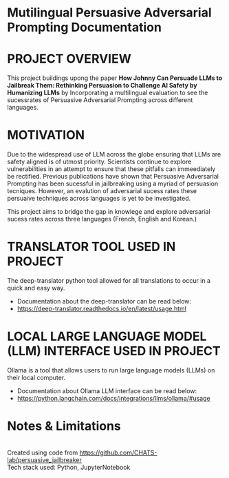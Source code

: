 # Mutilingual Persuasive Adversarial Prompting Documentation
# PROJECT OVERVIEW

This project buildings upong the paper **How Johnny Can Persuade LLMs to Jailbreak Them:
Rethinking Persuasion to Challenge AI Safety by Humanizing LLMs** by Incorporating a multilingual evaluation to see the sucessrates of Persuasive Adversarial Prompting across different languages. 

# MOTIVATION

Due to the widespread use of LLM across the globe ensuring that LLMs are safety aligned is of utmost priority. Scientists continue to explore vulnerabilities in an attempt to ensure that these pitfalls can immeediately be rectified. Previous publications have shown that Persuasive Adversarial Prompting has been sucessful in jailbreaking using a myriad of persuasion tecniques. However, an evalution of adversarial sucess rates these persuaive techniques across languages is yet to be investigated.

This project aims to bridge the gap in knowlege and explore adversarial sucess rates across three languages (French, English and Korean.)

# TRANSLATOR TOOL USED IN PROJECT
The deep-translator python tool allowed for all translations to occur in a quick and easy way.
- Documentation about the deep-translator can be read below:
- https://deep-translator.readthedocs.io/en/latest/usage.html

# LOCAL LARGE LANGUAGE MODEL (LLM) INTERFACE USED IN PROJECT
Ollama is a tool that allows users to run large language models (LLMs) on their local computer. 
- Documentation about Ollama LLM interface can be read below:
- https://python.langchain.com/docs/integrations/llms/ollama/#usage 

#  Notes & Limitations
<br /> Created using code from https://github.com/CHATS-lab/persuasive_jailbreaker
<br /> Tech stack used: Python, JupyterNotebook <br />
